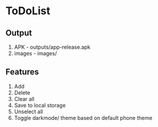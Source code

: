# ToDoList

## Output

1. APK - outputs/app-release.apk
2. images - images/

## Features

1. Add
2. Delete
3. Clear all
4. Save to local storage
5. Unselect all
6. Toggle darkmode/ theme based on default phone theme
